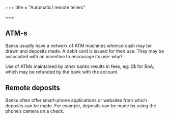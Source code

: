 +++
title = "Automatic/ remote tellers"

+++

## ATM-s

Banks usually have a network of ATM machines whence cash may be drawn and deposits made. A debit card is issued for their use. They may be associated with an incentive to encourage its use: why?

Use of ATMs maintained by other banks results in fees, eg: 2$ for BoA; which may be refunded by the bank with the account.

## Remote deposits

Banks often offer smart-phone applications or websites from which deposits can be made. For example, deposits can be made by using the phone’s camera on a check.
